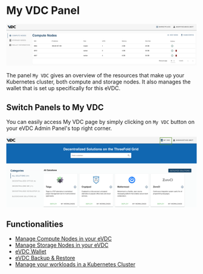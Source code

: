 # My VDC Panel

![](img/evdc_compute_nodes.png)

The panel `My VDC` gives an overview of the resources that make up your Kubernetes cluster, both compute and storage nodes. It also manages the wallet that is set up specifically for this eVDC. 

## Switch Panels to My VDC

You can easily access My VDC page by simply clicking on `My VDC` button on your eVDC Admin Panel's top right corner.

![](img/evdc_myvdc.png)


## Functionalities

- [Manage Compute Nodes in your eVDC](evdc_compute)
- [Manage Storage Nodes in your eVDC](evdc_storage)
- [eVDC Wallet](evdc_wallet)
- [eVDC Backup & Restore](evdc_backup_restore)
- [Manage your workloads in a Kubernetes Cluster](evdc_k8s)
